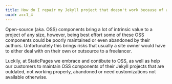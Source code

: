 ```yaml
---
title: How do I repair my Jekyll project that doesn't work because of an XYZ plugin?
uuid: acc1_4
---
```

Open-source (aka. OSS) components bring a lot of intrinsic value to a project of any size, however, being best effort some of these OSS components could be poorly maintained or even abandoned by their authors. Unfortunately this brings risks that usually a site owner would have to either deal with on their own or outsource to a freelancer.

Luckily, at StaticPages we embrace and contibute to OSS, as well as help our customers to maintain OSS components of their Jekyll projects that are outdated, not working properly, abandoned or need customizations not available otherwise.